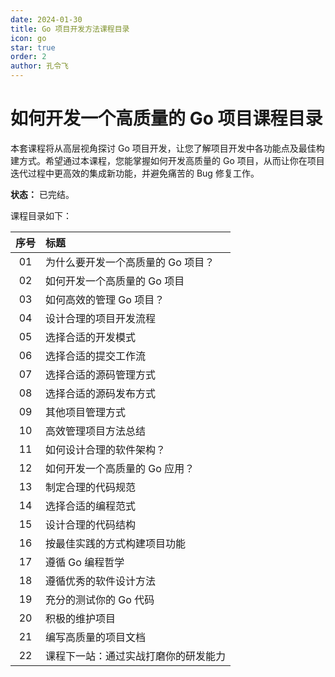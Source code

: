 ```yaml
---
date: 2024-01-30
title: Go 项目开发方法课程目录
icon: go
star: true
order: 2
author: 孔令飞
---
```


# 如何开发一个高质量的 Go 项目课程目录

本套课程将从高层视角探讨 Go 项目开发，让您了解项目开发中各功能点及最佳构建方式。希望通过本课程，您能掌握如何开发高质量的 Go 项目，从而让你在项目迭代过程中更高效的集成新功能，并避免痛苦的 Bug 修复工作。

**状态：** 已完结。

课程目录如下：

|序号|标题|
|:----:|:----|
|01|为什么要开发一个高质量的 Go 项目？|
|02|如何开发一个高质量的 Go 项目|
|03|如何高效的管理 Go 项目？|
|04|设计合理的项目开发流程|
|05|选择合适的开发模式|
|06|选择合适的提交工作流|
|07|选择合适的源码管理方式|
|08|选择合适的源码发布方式|
|09|其他项目管理方式|
|10|高效管理项目方法总结|
|11|如何设计合理的软件架构？|
|12|如何开发一个高质量的 Go 应用？|
|13|制定合理的代码规范|
|14|选择合适的编程范式|
|15|设计合理的代码结构|
|16|按最佳实践的方式构建项目功能|
|17|遵循 Go 编程哲学|
|18|遵循优秀的软件设计方法|
|19|充分的测试你的 Go 代码|
|20|积极的维护项目|
|21|编写高质量的项目文档|
|22|课程下一站：通过实战打磨你的研发能力|
